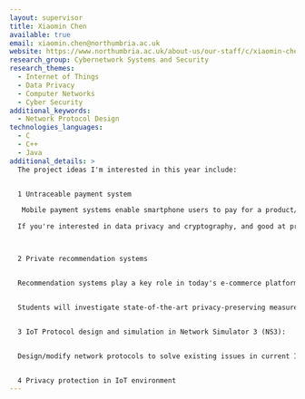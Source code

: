 ```yaml
---
layout: supervisor
title: Xiaomin Chen
available: true
email: xiaomin.chen@northumbria.ac.uk
website: https://www.northumbria.ac.uk/about-us/our-staff/c/xiaomin-chen/
research_group: Cybernetwork Systems and Security
research_themes:
  - Internet of Things
  - Data Privacy
  - Computer Networks
  - Cyber Security
additional_keywords:
  - Network Protocol Design
technologies_languages:
  - C
  - C++
  - Java
additional_details: >
  The project ideas I'm interested in this year include:


  1 Untraceable payment system

   Mobile payment systems enable smartphone users to pay for a product/service without using physical cards or cash. Privacy violation can take place either on the mobile end, or even worse, on the Service Provider end. To protect user privacy against the third-party Service Provider (e.g. Amazon), researchers have started to design "untraceable" payment systems using cryptography techniques, such as blind signature. Untraceable payment systems can guarantee fair and secure transactions between customers and merchants without exposing the linkage to the Service Provider. We have proposed such a system.

  If you're interested in data privacy and cryptography, and good at programming in Java or Python,  we would like you to develop a prototype for our system.



  2 Private recommendation systems


  Recommendation systems play a key role in today's e-commerce platforms. Recommendations are performed by analysing users' purchase historic data and personal profiles. It has been revealed that the service providers collect more data than required.  Even ethical data aggregation and analytics can violate user privacy. 


  Students will investigate state-of-the-art privacy-preserving measures and deep-learning recommendation algorithm, and develop a prototype for a private recommendation system. Knowledge in machine learning/deep learning and programming in python are essential.


  3 IoT Protocol design and simulation in Network Simulator 3 (NS3):


  Design/modify network protocols to solve existing issues in current IoT networks. The protocols need to be implemented in a research network simulator, e.g. NS3. Experiments need to be run to show the performance improvement. 


  4 Privacy protection in IoT environment
---
```

